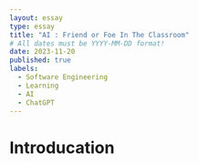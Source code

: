 ```yaml
---
layout: essay
type: essay
title: "AI : Friend or Foe In The Classroom"
# All dates must be YYYY-MM-DD format!
date: 2023-11-20
published: true
labels:
  - Software Engineering
  - Learning
  - AI
  - ChatGPT
---
```


# Introducation
